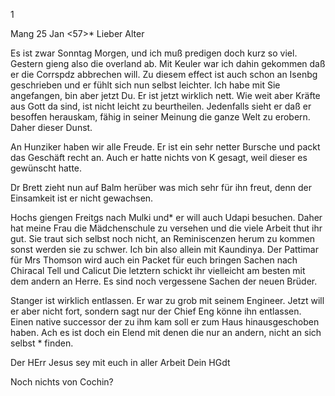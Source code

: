 <Dr Gdt>1

 Mang 25 Jan <57>*
Lieber Alter

Es ist zwar Sonntag Morgen, und ich muß predigen doch kurz so viel. Gestern gieng also die overland ab. Mit Keuler war ich dahin gekommen daß er die Corrspdz abbrechen will. Zu diesem effect ist auch schon an Isenbg geschrieben und er fühlt sich nun selbst leichter. Ich habe mit Sie angefangen, bin aber jetzt Du. Er ist jetzt wirklich nett. Wie weit aber Kräfte aus Gott da sind, ist nicht leicht zu beurtheilen. Jedenfalls sieht er daß er besoffen herauskam, fähig in seiner Meinung die ganze Welt zu erobern. Daher dieser Dunst.

An Hunziker haben wir alle Freude. Er ist ein sehr netter Bursche und packt das Geschäft recht an. Auch er hatte nichts von K gesagt, weil dieser es gewünscht hatte.

Dr Brett zieht nun auf Balm herüber was mich sehr für ihn freut, denn der Einsamkeit ist er nicht gewachsen.

Hochs giengen Freitgs nach Mulki und* er will auch Udapi besuchen. Daher hat meine Frau die Mädchenschule zu versehen und die viele Arbeit thut ihr gut. Sie traut sich selbst noch nicht, an Reminiscenzen herum zu kommen sonst werden sie zu schwer. Ich bin also allein mit Kaundinya. 
Der Pattimar für Mrs Thomson wird auch ein Packet für euch bringen Sachen nach Chiracal Tell und Calicut Die letztern schickt ihr vielleicht am besten mit dem andern an Herre. Es sind noch vergessene Sachen der neuen Brüder.

Stanger ist wirklich entlassen. Er war zu grob mit seinem Engineer. Jetzt will er aber nicht fort, sondern sagt nur der Chief Eng könne ihn entlassen. Einen native successor der zu ihm kam soll er zum Haus hinausgeschoben haben. Ach es ist doch ein Elend mit denen die nur an andern, nicht an sich selbst <Fehler>* finden.

Der HErr Jesus sey mit euch in aller Arbeit
 Dein HGdt

Noch nichts von Cochin?

